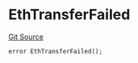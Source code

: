 # EthTransferFailed
[Git Source](https://github.com/matter-labs/zksync-contracts/blob/c6e73735b89a4b474234f6471e326125c9069f15/contracts/l1-contracts/bridge/L1BridgeContractErrors.sol)


```solidity
error EthTransferFailed();
```

